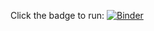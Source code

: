 Click the badge to run: [![Binder](https://mybinder.org/badge.svg)](https://mybinder.org/v2/gh/anp/lolbench-analysis/master)
